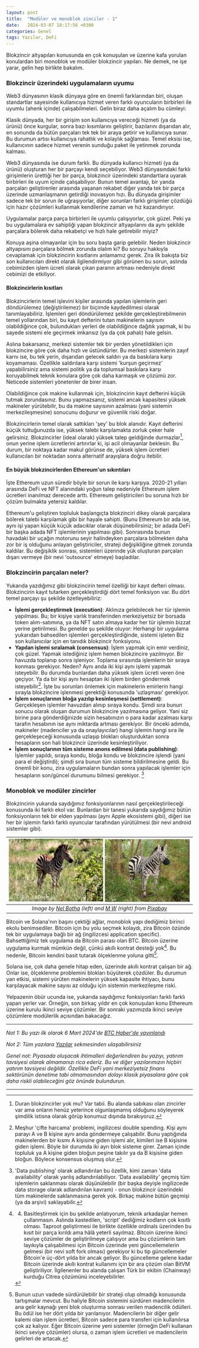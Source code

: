 ```yaml
---
layout: post
title:  "Modüler ve monoblok zinciler - 1"
date:   2024-03-07 18:17:56 +0300
categories: Genel
tags: Yazılar, DeFi
---
```


Blokzincir altyapıları konusunda en çok konuşulan ve üzerine kafa yorulan konulardan biri monoblok ve modüler blokzincir yapıları. Ne demek, ne işe yarar, gelin hep birlikte bakalım. 

### Blokzincir üzerindeki uygulamaların uyumu
Web3 dünyasının klasik dünyaya göre en önemli farklarından biri, oluşan standartlar sayesinde kullanıcıya hizmet veren farklı oyuncuların birbirleri ile uyumlu (ahenk içinde) çalışabilmeleri. Gelin biraz daha açalım bu cümleyi:

Klasik dünyada, her bir girişim son kullanıcıya vereceği hizmeti (ya da ürünü) önce kurgular, sonra bazı kısımlarını geliştirir, bazılarını dışarıdan alır, en sonunda da bütün parçaları tek tek bir araya getirir ve kullanıcıya sunar. Bu durumun artısı kullanıcıya rahatlık ve kolaylık sağlaması. Temel eksisi ise, kullanıcının sadece hizmet verenin sunduğu paket ile yetinmek zorunda kalması.

Web3 dünyasında ise durum farklı. Bu dünyada kullanıcı hizmeti (ya da ürünü) oluşturan her bir parçayı kendi seçebiliyor. Web3 dünyasındaki farklı girişimlerin ürettiği her bir parça, blokzincir üzerindeki standartlara uyarak birbirleri ile uyum içinde çalışabiliyor. Bunun temel avantajı, bir yanda parçaları geliştirenler arasında yaşanan rekabet diğer yanda tek bir parça üzerinde uzmanlaşmanın getirdiği inovasyon hızı. Bu dünyada girişimler sadece tek bir sorun ile uğraşıyorlar, diğer sorunları farklı girişimler çözdüğü için hazır çözümleri kullanmak kendilerine zaman ve hız kazandırıyor.

Uygulamalar parça parça birbirleri ile uyumlu çalışıyorlar, çok güzel. Peki ya bu uygulamalara ev sahipliği yapan blokzincir altyapılarını da aynı şekilde parçalara bölerek daha rekabetçi ve hızlı hale getirebilir miyiz? 

Konuya aşina olmayanlar için bu soru başta garip gelebilir. Neden blokzincir altyapısını parçalara bölmek zorunda olalım ki? Bu soruyu hakkıyla cevaplamak için blokzincirin kısıtlarını anlamamız gerek. Zira ilk bakışta biz son kullanıcıları direkt olarak ilgilendirmiyor gibi görünen bu sorun, aslında cebimizden işlem ücreti olarak çıkan paranın artması nedeniyle direkt cebimizi de etkiliyor. 

#### Blokzincirlerin kısıtları

Blokzincirlerin temel işlevini kişiler arasında yapılan işlemlerin geri döndürülemez (değiştirilemez) bir biçimde kaydedilmesi olarak tanımlayabiliriz. İşlemleri geri döndürülemez şekilde gerçekleştirebilmenin temel yollarından biri, bu kayıt defterini tutan makinelerin sayısını olabildiğince çok, bulundukları yerleri de olabildiğince dağıtık yapmak, ki bu sayede sistemi ele geçirmek imkansız (ya da çok pahalı) hale gelsin.

Aslına bakarsanız, merkezi sistemler tek bir yerden yönetildikleri için blokzincire göre çok daha hızlı ve üstündürler. Bu merkezi sistemlerin zayıf karnı ise, bu tek yerin, dışarıdan gelecek saldırı ya da baskılara karşı koyamaması.  Özellikle saldırılara karşı sistemi 'kurşun geçirmez' yapabilirsiniz ama sistemi politik ya da toplumsal baskılara karşı koruyabilmek teknik konulara göre çok daha karmaşık ve çözümü zor. Neticede sistemleri yönetenler de birer insan.

Olabildiğince çok makine kullanmak için, blokzincirin kayıt defterini küçük tutmak zorundasınız. Bunu yapmazsanız, sistemi ancak kapasitesi yüksek makineler yürütebilir, bu da makine sayısının azalması (yani sistemin merkezileşmesine) sonucunu doğurur ve güvenlik riski doğar. 

Blokzincirlerin temel olarak sattıkları 'şey' bu blok alanıdır. Kayıt defterini küçük tuttuğunuzda ise, yüksek talebi karşılamakta zorluk çeker hale gelirsiniz. Blokzincirler (ideal olarak) yüksek talep geldiğinde durmazlar[^1], onun yerine işlem ücretlerini artırırlar ki, işi acil olmayanlar beklesin. Bu durum, bir noktaya kadar makul görünse de, yüksek işlem ücretleri kullanıcıları bir noktadan sonra alternatif arayışlara doğru itebilir.  

#### En büyük blokzincirlerden Ethereum'un sıkıntıları

İşte Ethereum uzun süredir böyle bir sorun ile karşı karşıya. 2020-21 yılları arasında DeFi ve NFT alanındaki yoğun talep nedeniyle Ethereum işlem ücretleri inanılmaz derecede arttı. Ethereum geliştiricileri bu soruna hızlı bir çözüm bulmakta yetersiz kaldılar. 

Ethereum'u geliştiren topluluk başlangıçta blokzinciri dikey olarak parçalara bölerek talebi karşılamak gibi bir hayale sahipti. (Bunu Ethereum bir ada ise, aynı işi yapan küçük küçük adacıklar olarak düşünebilirsiniz; bir adada DeFi bir başka adada NFT işlemlerinin yapılması gibi). Sonrasında bunun havadaki bir uçağın motorunu seyir halindeyken parçalara bölmekten daha zor bir iş olduğunu anlayan geliştiriciler, strateji değişikliğine gitmek zorunda kaldılar. Bu değişiklik sonrası, sistemleri üzerinde yük oluşturan parçaları dışarı vermeye (bir nevi 'outsource' etmeye) başladılar. 

### Blokzincirin parçaları neler?
Yukarıda yazdığımız gibi blokzincirin temel özelliği bir kayıt defteri olması. Blokzincirin kayıt tutarken gerçekleştirdiği dört temel fonksiyon var. Bu dört temel parçayı şu şekilde özetleyebiliriz: 

- **İşlemi gerçekleştirmek (execution)**: Aklınıza gelebilecek her tür işlemin yapılması. Bu; bir kişiye varlık transferinden merkeziyetsiz bir borsada token alım-satımına, ya da NFT satın almaya kadar her tür işlemin bizzat yerine getirilmesi. Bu genelde şu şekilde oluyor: Herhangi bir uygulama yukarıdan bahsedilen işlemleri gerçekleştirdiğinde, sistemi işleten Biz son kullanıcılar için en tanıdık blokzincir fonksiyonu. 
- **Yapılan işlemi sıralamak (consensus)**: İşlem yapmak için emir verdiniz, çok güzel. Yapmak istediğiniz işlem hemen blokzincire yazılmıyor. Bir havuzda toplanıp sonra işleniyor. Toplama sırasında işlemlerin bir sıraya konması gerekiyor. Neden? Aynı anda iki kişi aynı işlemi yapmak isteyebilir. Bu durumda bunlardan daha yüksek işlem ücreti veren öne geçiyor. Ya da bir kişi aynı hesaptan iki işlem birden göndermek isteyebilir[^2]. İşte bu sorunları önlemek için makinelerin emirlerin hangi sırayla blokzincire işlenmesi gerektiği konusunda 'uzlaşması' gerekiyor. 
- **İşlem sonuçlarının bloğa yazılıp kesinleşmesi (settlement)**: Gerçekleşen işlemler havuzdan alınıp sıraya kondu. Şimdi sıra bunun sonucu olarak oluşan durumun blokzincire yazılmasına geliyor. Yani siz birine para gönderdiğinizde sizin hesabınızın o para kadar azalması karşı tarafın hesabının ise aynı miktarda artması gerekiyor. Bir önceki adımda, makineler (madenciler ya da onaylayıcılar) hangi işlemin hangi sıra ile gerçekleşeceği konusunda uzlaşıp blokları oluşturduktan sonra hesapların son hali blokzincir üzerinde kesinleştiriliyor.
- **İşlem sonuçlarının tüm sisteme anons edilmesi (data publishing)**: İşlemler yapıldı, sıraya kondu, bloğa kondu ve blokzincire işlendi (yani para el değiştirdi); şimdi sıra bunun tüm sisteme bildirilmesine geldi. Bu önemli bir konu, zira uygulamaların bundan sonra yapılacak işlemler için hesapların son/güncel durumunu bilmesi gerekiyor. [^3]

### Monoblok ve modüler zincirler
Blokzincirin yukarıda saydığımız fonksiyonlarının nasıl gerçekleştirileceği konusunda iki farklı ekol var. Bunlardan bir tanesi yukarıda saydığımız bütün fonksiyonların tek bir elden yapılması (aynı Apple ekosistemi gibi), diğeri ise her bir işlemin farklı farklı oyuncular tarafından yürütülmesi (bir nevi android sistemler gibi).

| ![zebras](/assets/zebra_real_lego.jpg)|
|:--:| 
| *Image by [Nel Botha](https://pixabay.com/users/nel_botha-nz-1267169/) (left) and [M W](https://pixabay.com/users/efraimstochter-12351/) (right) from [Pixabay](https://pixabay.com/)*|

Bitcoin ve Solana'nın başını çektiği ağlar, monoblok yapı dediğimiz birinci ekolu benimsediler. Bitcoin için bu yolu seçmek kolaydı, zira Bitcoin özünde tek bir uygulamaya bağlı bir ağ (ingilizcesi application specific). Bahsettiğimiz tek uygulama da Bitcoin parası olan BTC. Bitcoin üzerine uygulama kurmak mümkün değil, çünkü akıllı kontrat desteği yok[^4]. Bu nedenle, Bitcoin kendini basit tutarak ölçeklenme yoluna gitti[^5].

Solana ise, çok daha genele hitap eden, üzerinde akıllı kontrat çalışan bir ağ. Onlar ise, ölçeklenme problemini blokları büyüterek çözdüler. Bu durumun yan etkisi, sistemi yürüten makinelerin yüksek kapasite ihtiyacı, bunu karşılayacak makine sayısı az olduğu için sistemin merkezileşme riski. 

Yelpazenin öbür ucunda ise, yukarıda saydığımız fonksiyonları farklı farklı yapan yerler var. Örneğin, son birkaç yıldır en çok konuşulan konu Ethereum üzerine kurulu ikinci seviye çözümler. Bir sonraki yazımızda ikinci seviye çözümlere modülerlik açısından bakacağız. 

---

*Not 1: Bu yazı ilk olarak 6 Mart 2024'de [BTC Haber'de yayınlandı]()*

*Not 2: Tüm yazılara [Yazılar](/articles/) sekmesinden ulaşabilirsiniz*

*Genel not: Piyasada oluşacak ihtimalleri değerlendiren bu yazıyı, yatırım tavsiyesi olarak almamanızı rica ederiz. Bu ve diğer yazılarımızın hiçbiri yatırım tavsiyesi değildir. Özellikle DeFi yani merkeziyetsiz finans sektörünün denetime tabi olmamasından dolayı klasik piyasalara göre çok daha riskli olabileceğini göz önünde bulundurun.*

---

[^1]: Duran blokzincirler yok mu? Var tabii. Bu alanda sabıkası olan zincirler var ama onların henüz yeterince olgunlaşmamış olduğunu söyleyerek şimdilik istisna olarak görüp konumuz dışında bırakıyoruz.
[^2]: Meşhur 'çifte harcama' problemi, ingilizcesi double spending. Kişi aynı parayı A ve B kişine aynı anda göndermeye çalışabilir. Bunu yaptığında makinelerden bir kısmı A kişisine giden işlemi alır, kimileri ise B kişisine giden işlemi. Böyle bir durumda iki ayrı blok sisteme girer. Zaman içinde topluluk ya A kişine giden bloğun peşine takılır ya da B kişisine giden bloğun. Böylece konsensus oluşmuş olur.
[^3]: 'Data publishing' olarak adlandırılan bu özellik, kimi zaman 'data availability' olarak yanlış adlandırılabiliyor. 'Data availability' geçmiş tüm işlemlerin saklanması olarak düşünülebilir (bir başka deyişle ingilizcede data storage olarak adlandırılan kavram) - onun blokzincir üzerindeki tüm makinelerde saklanmasına gerek yok. Birkaç makine bütün geçmişi (ya da arşivi) saklayabilir.
[^4]: 4.	Basitleştirmek için bu şekilde anlatıyorum, teknik arkadaşlar hemen çullanmasın. Aslında kastedilen, 'script' dediğimiz kodların çok kısıtlı olması. Taproot geliştirmesi ile birlikte özellikle ordinals üzerinden bu kısıt bir parça kırıldı ama hâlâ yeterli sayılmaz. Bitcoin üzerine ikinci seviye çözümler de geliştirilmeye çalışıyor ama bu çözümlerin tam layıkıyla çalışabilmesi için Bitcoin üzerinde yeni güncellemelerin gelmesi (bir nevi soft fork olması) gerekiyor ki bu tip güncellemeler Bitcoin'e üç-dört yılda bir ancak geliyor. Bu güncelleme gelene kadar Bitcoin üzerinde akıllı kontrat kullanımı için bir ara çözüm olan BitVM geliştiriliyor. İlgilenenler bu alanda çalışan Türk bir ekibin (Chainway) kurduğu Citrea çözümünü inceleyebilirler.
[^5]: Bunun uzun vadede sürdürülebilir bir strateji olup olmadığı konusunda tartışmalar mevcut. Bu haliyle Bitcoin sistemini sürdüren madencilerin ana gelir kaynağı yeni blok oluşturma sonrası verilen madencilik ödülleri. Bu ödül ise her dört yılda bir yarılanıyor. Madencilerin bir diğer gelir kalemi olan işlem ücretleri, Bitcoin sadece para transferi için kullanılırsa çok az kalıyor. Eğer Bitcoin üzerine yeni sistemler (örneğin DeFi kullanan ikinci seviye çözümler) olursa, o zaman işlem ücretleri ve madencilerin gelirleri de artacak. 

